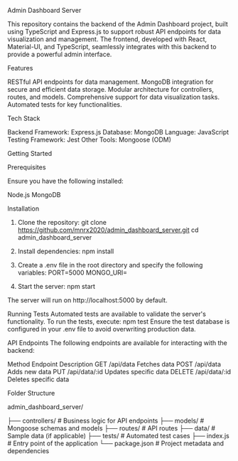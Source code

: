 Admin Dashboard Server


This repository contains the backend of the Admin Dashboard project, built using TypeScript and Express.js to support robust API endpoints for data visualization and management. The frontend, developed with React, Material-UI, and TypeScript, seamlessly integrates with this backend to provide a powerful admin interface.

Features


RESTful API endpoints for data management.
MongoDB integration for secure and efficient data storage.
Modular architecture for controllers, routes, and models.
Comprehensive support for data visualization tasks.
Automated tests for key functionalities.

Tech Stack

Backend Framework: Express.js
Database: MongoDB
Language: JavaScript
Testing Framework: Jest
Other Tools: Mongoose (ODM)

Getting Started

Prerequisites

Ensure you have the following installed:

Node.js
MongoDB

Installation
1. Clone the repository:
git clone https://github.com/mnrx2020/admin_dashboard_server.git
cd admin_dashboard_server

2. Install dependencies:
npm install

3. Create a .env file in the root directory and specify the following variables:
PORT=5000
MONGO_URI=<Your MongoDB connection string>

4. Start the server:
npm start

The server will run on http://localhost:5000 by default.

Running Tests
Automated tests are available to validate the server's functionality. To run the tests, execute:
npm test
Ensure the test database is configured in your .env file to avoid overwriting production data.

API Endpoints
The following endpoints are available for interacting with the backend:

Method	Endpoint	Description
GET	/api/data	Fetches data
POST	/api/data	Adds new data
PUT	/api/data/:id	Updates specific data
DELETE	/api/data/:id	Deletes specific data

Folder Structure

admin_dashboard_server/

├── controllers/  # Business logic for API endpoints
├── models/       # Mongoose schemas and models
├── routes/       # API routes
├── data/         # Sample data (if applicable)
├── tests/        # Automated test cases
├── index.js      # Entry point of the application
└── package.json  # Project metadata and dependencies

